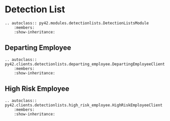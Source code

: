 # Detection List

```eval_rst
.. autoclass:: py42.modules.detectionlists.DetectionListsModule
    :members:
    :show-inheritance:
```


## Departing Employee

```eval_rst
.. autoclass:: py42.clients.detectionlists.departing_employee.DepartingEmployeeClient
    :members:
    :show-inheritance:
```


## High Risk Employee

```eval_rst
.. autoclass:: py42.clients.detectionlists.high_risk_employee.HighRiskEmployeeClient
    :members:
    :show-inheritance:
```
